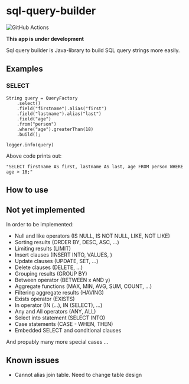 # sql-query-builder

![GitHub Actions](https://github.com/MiguelSombrero/sql-query-builder/workflows/Java%20CI%20with%20Maven/badge.svg)

**This app is under development**

Sql query builder is Java-library to build SQL query strings more easily.

## Examples

### SELECT

    String query = QueryFactory
        .select()
        .field("firstname").alias("first")
        .field("lastname").alias("last")
        .field("age")
        .from("person")
        .where("age").greaterThan(18)
        .build();

    logger.info(query)
    
Above code prints out:

    "SELECT firstname AS first, lastname AS last, age FROM person WHERE age > 18;"
    
## How to use

## Not yet implemented

In order to be implemented:
- Null and like operators (IS NULL, IS NOT NULL, LIKE, NOT LIKE)
- Sorting results (ORDER BY, DESC, ASC, ...)
- Limiting results (LIMIT)
- Insert clauses (INSERT INTO, VALUES, )
- Update clauses (UPDATE, SET, ...)
- Delete clauses (DELETE, ...)
- Grouping results (GROUP BY)
- Between operator (BETWEEN x AND y)
- Aggregate functions (MAX, MIN, AVG, SUM, COUNT, ...)
- Filtering aggregate results (HAVING)
- Exists operator (EXISTS)
- In operator (IN (...), IN (SELECT), ...)
- Any and All operators (ANY, ALL)
- Select into statement (SELECT INTO)
- Case statements (CASE - WHEN, THEN)
- Embedded SELECT and conditional clauses

And propably many more special cases ...

## Known issues

- Cannot alias join table. Need to change table design
